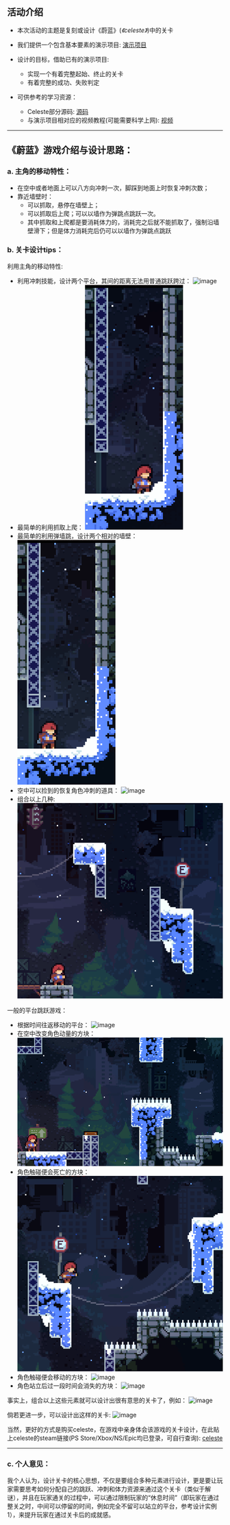 ## 活动介绍
- 本次活动的主题是复刻或设计《蔚蓝》(*《celeste》*)中的关卡

- 我们提供一个包含基本要素的演示项目: [演示项目](github.com/mixandjam/Celeste-Movement)

- 设计的目标，借助已有的演示项目:
  - 实现一个有着完整起始、终止的关卡
  - 有着完整的成功、失败判定
- 可供参考的学习资源：
  - Celeste部分源码: [源码](github.com/NoelFB/Celeste)
  - 与演示项目相对应的视频教程(可能需要科学上网): [视频](youtu.be/STyY26a_dPY)

---
## 《蔚蓝》游戏介绍与设计思路：
### a. 主角的移动特性：
- 在空中或者地面上可以八方向冲刺一次，脚踩到地面上时恢复冲刺次数；
- 靠近墙壁时：
  - 可以抓取，悬停在墙壁上；
  - 可以抓取后上爬；可以以墙作为弹跳点跳跃一次。
  - 其中抓取和上爬都是要消耗体力的，消耗完之后就不能抓取了，强制沿墙壁滑下；但是体力消耗完后仍可以以墙作为弹跳点跳跃

### b. 关卡设计tips：
  利用主角的移动特性:
  - 利用冲刺技能，设计两个平台，其间的距离无法用普通跳跃跨过：
  ![image](https://github.com/MagicCircleStudio/celeste-level-design/blob/master/gifs/1.gif)
  - 最简单的利用抓取上爬：
  ![image](https://github.com/MagicCircleStudio/celeste-level-design/blob/master/gifs/2.gif)
  - 最简单的利用弹墙跳，设计两个相对的墙壁：
  ![image](https://github.com/MagicCircleStudio/celeste-level-design/blob/master/gifs/3.gif)
  - 空中可以捡到的恢复角色冲刺的道具：
  ![image](https://github.com/MagicCircleStudio/celeste-level-design/blob/master/gifs/4.gif)
  - 组合以上几种: 
  ![image](https://github.com/MagicCircleStudio/celeste-level-design/blob/master/gifs/5.gif)

  一般的平台跳跃游戏：
  - 根据时间往返移动的平台：
  ![image](https://github.com/MagicCircleStudio/celeste-level-design/blob/master/gifs/6.gif)
  - 在空中改变角色动量的方块：
  ![image](https://github.com/MagicCircleStudio/celeste-level-design/blob/master/gifs/7.gif)
  - 角色触碰便会死亡的方块：
  ![image](https://github.com/MagicCircleStudio/celeste-level-design/blob/master/gifs/8.gif)
  - 角色触碰便会移动的方块：
  ![image](https://github.com/MagicCircleStudio/celeste-level-design/blob/master/gifs/9.gif)
  - 角色站立后过一段时间会消失的方块：
  ![image](https://github.com/MagicCircleStudio/celeste-level-design/blob/master/gifs/10.gif)

事实上，组合以上这些元素就可以设计出很有意思的关卡了，例如：
![image](https://github.com/MagicCircleStudio/celeste-level-design/blob/master/gifs/exp1.gif)

倘若更进一步，可以设计出这样的关卡:
![image](https://github.com/MagicCircleStudio/celeste-level-design/blob/master/gifs/exp2.gif)

当然，更好的方式是购买celeste，在游戏中亲身体会该游戏的关卡设计，在此贴上celeste的steam链接(PS Store/Xbox/NS/Epic均已登录，可自行查询): [celeste](https://store.steampowered.com/app/504230/Celeste/)

---
### c. 个人意见：
我个人认为，设计关卡的核心思想，不仅是要组合多种元素进行设计，更是要让玩家需要思考如何分配自己的跳跃、冲刺和体力资源来通过这个关卡（类似于解谜），并且在玩家通关的过程中，可以通过限制玩家的“休息时间”（即玩家在通过整关之时，中间可以停留的时间，例如完全不留可以站立的平台，参考设计实例1），来提升玩家在通过关卡后的成就感。


